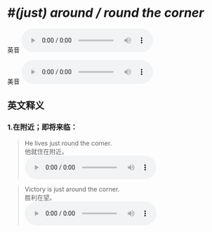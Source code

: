 # ***\#(just) around / round the corner*** 
英音
<audio src="./media/just around the corner1_AAC.aac" controls="controls"></audio>

美音
<audio src="./media/just around the corner2_AAC.aac" controls="controls"></audio>



  

英文释义
---
### 1.**在附近；即将来临：**  

 > He lives just round the corner.  
 > 他就住在附近。    
<audio src="./media/4-corner.aac" controls="controls"></audio>

 > Victory is just around the corner.  
 > 胜利在望。    
<audio src="./media/5-corner.aac" controls="controls"></audio>


